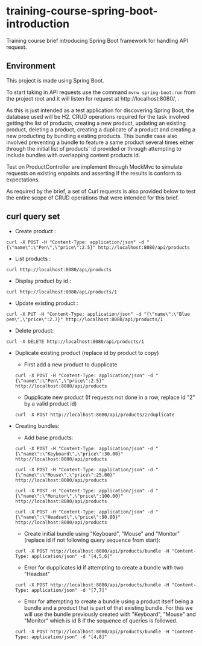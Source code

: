 # training-course-spring-boot-introduction
Training course brief introducing Spring Boot framework for handling API request.

## Environment

This project is made using Spring Boot.

To start taking in API requests use the command `mvnw spring-boot:run` from the project root and it will listen for request at http://localhost:8080/, .

As this is just intended as a test application for discovering Spring Boot, the database used will be H2.
CRUD operations required for the task involved getting the list of products, creating a new product, updating an existing product, deleting a product, creating a duplicate of a product and creating a new producting by bundling existing products. 
This bundle case also involved preventing a bundle to feature a same product several times either through the initial list of products' id provided or through attempting to include bundles with overlapping content products id. 

Test on ProductController are implement through MockMvc to simulate requests on existing enpoints and asserting if the results is conform to expectations.

As required by the brief, a set of Curl requests is also provided below to test the entire scope of CRUD operations that were intended for this brief.

## curl query set

* Create product :

`curl -X POST -H "Content-Type: application/json" -d "{\"name\":\"Pen\",\"price\":2.5}" http://localhost:8080/api/products` 

* List products :

`curl http://localhost:8080/api/products`

* Display product by id :

`curl http://localhost:8080/api/products/1`

* Update existing product :

`curl -X PUT -H "Content-Type: application/json" -d "{\"name\":\"Blue pen\",\"price\":2.7}" http://localhost:8080/api/products/1`

* Delete product:

`curl -X DELETE http://localhost:8080/api/products/1`

* Duplicate existing product (replace id by product to copy)
    * First add a new product to dupplicate

    `curl -X POST -H "Content-Type: application/json" -d "{\"name\":\"Pen\",\"price\":2.5}" http://localhost:8080/api/products`

    * Dupplicate new product (If requests not done in a row, replace id "2" by a valid product id)

    `curl -X POST http://localhost:8080/api/products/2/duplicate`

* Creating bundles:
    * Add base products:

    `curl -X POST -H "Content-Type: application/json" -d "{\"name\":\"Keyboard\",\"price\":30.00}" http://localhost:8080/api/products`

    `curl -X POST -H "Content-Type: application/json" -d "{\"name\":\"Mouse\",\"price\":25.00}" http://localhost:8080/api/products`

    `curl -X POST -H "Content-Type: application/json" -d "{\"name\":\"Monitor\",\"price\":100.00}" http://localhost:8080/api/products`

    `curl -X POST -H "Content-Type: application/json" -d "{\"name\":\"Headset\",\"price\":90.00}" http://localhost:8080/api/products`

    * Create initial bundle using "Keyboard", "Mouse" and "Monitor" (replace id if not following query sequence from start):

    `curl -X POST http://localhost:8080/api/products/bundle -H "Content-Type: application/json" -d "[4,5,6]"`

    * Error for dupplicates id if attempting to create a bundle with two "Headset"

    `curl -X POST http://localhost:8080/api/products/bundle -H "Content-Type: application/json" -d "[7,7]"`

    * Error for attempting to create a bundle using a product itself being a bundle and a product that is part of that existing bundle. For this we will use the bundle previously created with "Keyboard", "Mouse" and "Monitor" which is id 8 if the sequence of queries is followed.

    `curl -X POST http://localhost:8080/api/products/bundle -H "Content-Type: application/json" -d "[4,8]"`